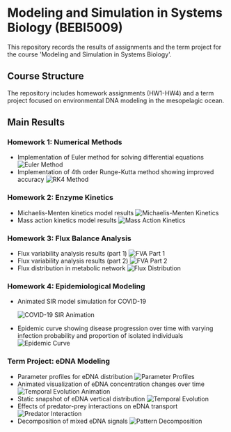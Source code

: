 # Modeling and Simulation in Systems Biology (BEBI5009)

This repository records the results of assignments and the term project for the course 'Modeling and Simulation in Systems Biology'.

## Course Structure

The repository includes homework assignments (HW1-HW4) and a term project focused on environmental DNA modeling in the mesopelagic ocean.

## Main Results

### Homework 1: Numerical Methods
- Implementation of Euler method for solving differential equations
  ![Euler Method](https://github.com/ShawnChen09/103-02-MSSB-assignments/raw/main/img/HW1_euler.png)
- Implementation of 4th order Runge-Kutta method showing improved accuracy
  ![RK4 Method](https://github.com/ShawnChen09/103-02-MSSB-assignments/raw/main/img/HW1_rk4.png)

### Homework 2: Enzyme Kinetics
- Michaelis-Menten kinetics model results
  ![Michaelis-Menten Kinetics](https://github.com/ShawnChen09/103-02-MSSB-assignments/raw/main/img/HW2_mm.png)
- Mass action kinetics model results
  ![Mass Action Kinetics](https://github.com/ShawnChen09/103-02-MSSB-assignments/raw/main/img/HW2_ma.png)

### Homework 3: Flux Balance Analysis
- Flux variability analysis results (part 1)
  ![FVA Part 1](https://github.com/ShawnChen09/103-02-MSSB-assignments/raw/main/img/HW3_fva-1.png)
- Flux variability analysis results (part 2)
  ![FVA Part 2](https://github.com/ShawnChen09/103-02-MSSB-assignments/raw/main/img/HW3_fva-2.png)
- Flux distribution in metabolic network
  ![Flux Distribution](https://github.com/ShawnChen09/103-02-MSSB-assignments/raw/main/img/HW3_flux_dist.png)

### Homework 4: Epidemiological Modeling
- Animated SIR model simulation for COVID-19

  ![COVID-19 SIR Animation](https://github.com/ShawnChen09/103-02-MSSB-assignments/raw/main/img/HW4_covid_sir_anim.gif)
- Epidemic curve showing disease progression over time with varying infection probability and proportion of isolated individuals
  ![Epidemic Curve](https://github.com/ShawnChen09/103-02-MSSB-assignments/raw/main/img/HW4_epidemic_curve.png)

### Term Project: eDNA Modeling
- Parameter profiles for eDNA distribution
  ![Parameter Profiles](https://github.com/ShawnChen09/103-02-MSSB-assignments/raw/main/img/term_project_parameters.png)
- Animated visualization of eDNA concentration changes over time
  ![Temporal Evolution Animation](https://github.com/ShawnChen09/103-02-MSSB-assignments/raw/main/img/term_project_temporal_evolution.gif)
- Static snapshot of eDNA vertical distribution
  ![Temporal Evolution](https://github.com/ShawnChen09/103-02-MSSB-assignments/raw/main/img/term_project_temporal_evolution.png)
- Effects of predator-prey interactions on eDNA transport
  ![Predator Interaction](https://github.com/ShawnChen09/103-02-MSSB-assignments/raw/main/img/term_project_predator_interation.png)
- Decomposition of mixed eDNA signals
  ![Pattern Decomposition](https://github.com/ShawnChen09/103-02-MSSB-assignments/raw/main/img/term_project_pattern_decomposition.png)